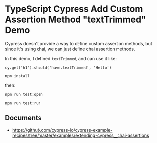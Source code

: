 TypeScript Cypress Add Custom Assertion Method "textTrimmed" Demo
=======================================================

Cypress doesn't provide a way to define custom assertion methods, but since it's using chai,
we can just define chai assertion methods.

In this demo, I defined `textTrimmed`, and can use it like:

```
cy.get('h1').should('have.textTrimmed', 'Hello')
```

```
npm install
```

then:

```
npm run test:open

npm run test:run
```

Documents
----------
- https://github.com/cypress-io/cypress-example-recipes/tree/master/examples/extending-cypress__chai-assertions
